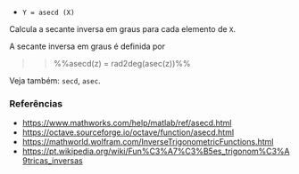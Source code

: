 * `Y = asecd (X)`

Calcula a secante inversa em graus para cada elemento de `X`.

A secante inversa em graus é definida por

>> %%asecd(z) = rad2deg(asec(z))%%

Veja também: `secd`, `asec`.

### Referências

* https://www.mathworks.com/help/matlab/ref/asecd.html
* https://octave.sourceforge.io/octave/function/asecd.html
* https://mathworld.wolfram.com/InverseTrigonometricFunctions.html
* https://pt.wikipedia.org/wiki/Fun%C3%A7%C3%B5es_trigonom%C3%A9tricas_inversas
